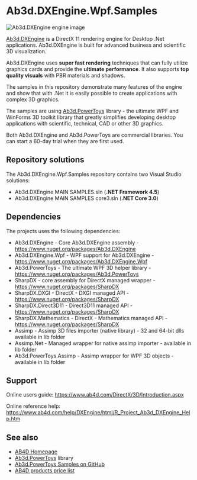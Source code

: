 # Ab3d.DXEngine.Wpf.Samples

![Ab3d.DXEngine engine image](https://www.ab4d.com/images/DXEngine/DXEngine-car_engine-500.png)

[Ab3d.DXEngine](https://www.ab4d.com/DXEngine.aspx) is a DirectX 11 rendering engine for Desktop .Net applications. Ab3d.DXEngine is built for advanced business and scientific 3D visualization.

Ab3d.DXEngine uses **super fast rendering** techniques that can fully utilize graphics cards and provide the **ultimate performance**. It also supports **top quality visuals** with PBR materials and shadows.

The samples in this repository demonstrate many features of the engine and show that with .Net it is easily possible to create applications with complex 3D graphics.

The samples are using [Ab3d.PowerToys](https://www.ab4d.com/PowerToys.aspx) library - the ultimate WPF and WinForms 3D toolkit library that greatly simplifies developing desktop applications with scientific, technical, CAD or other 3D graphics.

Both Ab3d.DXEngine and Ab3d.PowerToys are commercial libraries. You can start a 60-day trial when they are first used.

## Repository solutions

The Ab3d.DXEngine.Wpf.Samples repository contains two Visual Studio solutions:
* Ab3d.DXEngine MAIN SAMPLES.sln (**.NET Framework 4.5**)
* Ab3d.DXEngine MAIN SAMPLES core3.sln (**.NET Core 3.0**)

## Dependencies

The projects uses the following dependencies:
* Ab3d.DXEngine - Core Ab3d.DXEngine assembly - https://www.nuget.org/packages/Ab3d.DXEngine
* Ab3d.DXEngine.Wpf - WPF support for Ab3d.DXEngine - https://www.nuget.org/packages/Ab3d.DXEngine.Wpf
* Ab3d.PowerToys - The ultimate WPF 3D helper library - https://www.nuget.org/packages/Ab3d.PowerToys
* SharpDX - core assembly for DirectX managed wrapper - https://www.nuget.org/packages/SharpDX
* SharpDX.DXGI - DirectX - DXGI managed API - https://www.nuget.org/packages/SharpDX
* SharpDX.Direct3D11 - Direct3D11 managed API - https://www.nuget.org/packages/SharpDX
* SharpDX.Mathematics - DirectX - Mathematics managed API - https://www.nuget.org/packages/SharpDX
* Assimp - Assimp 3D files importer (native library) - 32 and 64-bit dlls available in lib folder
* Assimp.Net - Managed wrapper for native assimp importer - available in lib folder
* Ab3d.PowerToys.Assimp - Assimp wrapper for WPF 3D objects - available in lib folder

## Support

Online users guide:
https://www.ab4d.com/DirectX/3D/Introduction.aspx

Online reference help:
https://www.ab4d.com/help/DXEngine/html/R_Project_Ab3d_DXEngine_Help.htm

## See also

* [AB4D Homepage](https://www.ab4d.com/)
* [Ab3d.PowerToys](https://www.ab4d.com/PowerToys.aspx) library
* [Ab3d.PowerToys Samples on GitHub](https://github.com/ab4d/Ab3d.PowerToys.Wpf.Samples)
* [AB4D products price list](https://www.ab4d.com/Purchase.aspx#DXEngine)